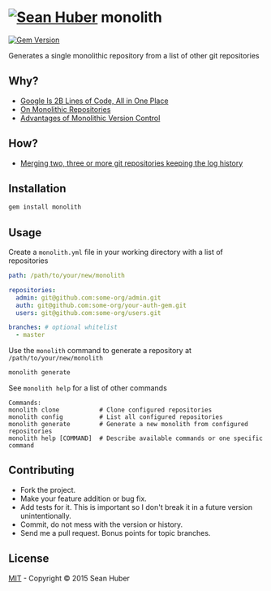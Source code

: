# [![Sean Huber](https://cloud.githubusercontent.com/assets/2419/6550752/832d9a64-c5ea-11e4-9717-6f9aa6e023b5.png)](https://github.com/shuber) monolith

[![Gem Version](https://badge.fury.io/rb/monolith.svg)](http://badge.fury.io/rb/monolith)

Generates a single monolithic repository from a list of other git repositories

## Why?

* [Google Is 2B Lines of Code, All in One Place](https://news.ycombinator.com/item?id=10227000)
* [On Monolithic Repositories](https://news.ycombinator.com/item?id=10007654)
* [Advantages of Monolithic Version Control](https://news.ycombinator.com/item?id=9562923)

## How?

* [Merging two, three or more git repositories keeping the log history](http://www.harecoded.com/merging-two-three-or-more-git-repositories-keeping-the-log-history-2366393)


## Installation

```bash
gem install monolith
```

## Usage

Create a `monolith.yml` file in your working directory with a list of repositories

```yaml
path: /path/to/your/new/monolith

repositories:
  admin: git@github.com:some-org/admin.git
  auth: git@github.com:some-org/your-auth-gem.git
  users: git@github.com:some-org/users.git

branches: # optional whitelist
  - master
```

Use the `monolith` command to generate a repository at `/path/to/your/new/monolith`

```bash
monolith generate
```

See `monolith help` for a list of other commands

```
Commands:
monolith clone           # Clone configured repositories
monolith config          # List all configured repositories
monolith generate        # Generate a new monolith from configured repositories
monolith help [COMMAND]  # Describe available commands or one specific command
```

## Contributing

* Fork the project.
* Make your feature addition or bug fix.
* Add tests for it. This is important so I don't break it in a future version unintentionally.
* Commit, do not mess with the version or history.
* Send me a pull request. Bonus points for topic branches.

## License

[MIT](https://github.com/shuber/monolith/blob/master/LICENSE) - Copyright © 2015 Sean Huber
